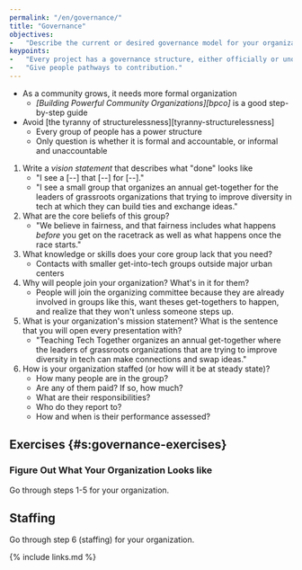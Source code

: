 ```yaml
---
permalink: "/en/governance/"
title: "Governance"
objectives:
-   "Describe the current or desired governance model for your organization."
keypoints:
-   "Every project has a governance structure, either officially or unofficially."
-   "Give people pathways to contribution."
---
```


-   As a community grows, it needs more formal organization
    -   *[Building Powerful Community Organizations][bpco]* is a good step-by-step guide
-   Avoid [the tyranny of structurelessness][tyranny-structurelessness]
    -   Every group of people has a power structure
    -   Only question is whether it is formal and accountable,
        or informal and unaccountable

1.  Write a *vision statement* that describes what "done" looks like
    -   "I see a [--] that [--] for [--]."
    -   "I see a small group that organizes an annual get-together
        for the leaders of grassroots organizations that trying to improve diversity in tech
        at which they can build ties and exchange ideas."
2.  What are the core beliefs of this group?
    -   "We believe in fairness, and that fairness includes what happens
        *before* you get on the racetrack as well as what happens once the race starts."
3.  What knowledge or skills does your core group lack that you need?
    -   Contacts with smaller get-into-tech groups outside major urban centers
4.  Why will people join your organization?
    What's in it for them?
    -   People will join the organizing committee because they are already involved in groups like this,
        want theses get-togethers to happen,
        and realize that they won't unless someone steps up.
5.  What is your organization's mission statement?
    What is the sentence that you will open every presentation with?
    -   "Teaching Tech Together organizes an annual get-together
        where the leaders of grassroots organizations that are trying to improve diversity in tech
        can make connections and swap ideas."
6.  How is your organization staffed (or how will it be at steady state)?
    -   How many people are in the group?
    -   Are any of them paid?  If so, how much?
    -   What are their responsibilities?
    -   Who do they report to?
    -   How and when is their performance assessed?

## Exercises {#s:governance-exercises}

### Figure Out What Your Organization Looks like

Go through steps 1-5 for your organization.

## Staffing

Go through step 6 (staffing) for your organization.

{% include links.md %}
